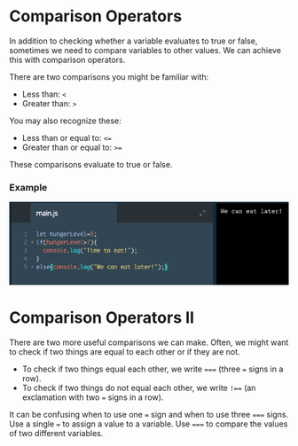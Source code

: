 # Comparison Operators

In addition to checking whether a variable evaluates to true or false, sometimes we need to compare variables to other values. We can achieve this with comparison operators.

There are two comparisons you might be familiar with:

* Less than: `<`
* Greater than: `>`

You may also recognize these:

* Less than or equal to: `<=`
* Greater than or equal to: `>=`

These comparisons evaluate to true or false.

### Example

![comparison-operators](../comparison-operators.png)

# Comparison Operators II

There are two more useful comparisons we can make. Often, we might want to check if two things are equal to each other or if they are not.

* To check if two things equal each other, we write `===` (three `=` signs in a row).
* To check if two things do not equal each other, we write `!==` (an exclamation with two `=` signs in a row).

It can be confusing when to use one `=` sign and when to use three `===` signs. Use a single `=` to assign a value to a variable. Use `===` to compare the values of two different variables.